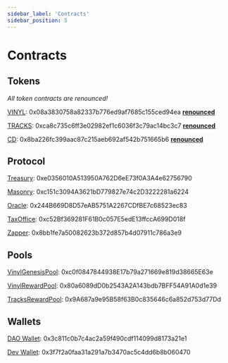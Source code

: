 ```yaml
---
sidebar_label: 'Contracts'
sidebar_position: 5
---
```


# Contracts

## Tokens
_All token contracts are renounced!_

[VINYL](https://ftmscan.com/address/0x08a3830758a82337b776ed9af7685c155ced94ea): 0x08a3830758a82337b776ed9af7685c155ced94ea **[renounced](https://ftmscan.com/tx/0x0e800f0bbbca88202345ed5c42bd10bc5b8de5f371beb8b209b789d3f9f3529d)**

[TRACKS](https://ftmscan.com/address/0xca8c735c6ff3e02982ef1c6036f3c79ac14bc3c7): 0xca8c735c6ff3e02982ef1c6036f3c79ac14bc3c7 **[renounced](https://ftmscan.com/tx/0x539ff3525c9b1a6da379f8147122222acc5caa3ad29daa0767bb29a73821918d)**

[CD](https://ftmscan.com/tx/0xeea21900b8cf2a11f3994b075640a15708db60d87d0db20114cfd5dd8d22af50): 0x8ba226fc399aac87c215aeb692af542b751665b6 **[renounced](https://ftmscan.com/tx/0xeea21900b8cf2a11f3994b075640a15708db60d87d0db20114cfd5dd8d22af50)**

## Protocol

[Treasury](https://ftmscan.com/address/0xe0356010a513950a762d6ee73f0a3a4e62756790): 0xe0356010A513950A762D6eE73f0A3A4e62756790

[Masonry](https://ftmscan.com/address/0xc151c3094a3621bd779827e74c2d3222281a6224): 0xc151c3094A3621bD779827e74c2D3222281a6224

[Oracle](https://ftmscan.com/address/0x244b669d8d57eab5751a2267cdfbe7c68523ec83): 0x244B669D8D57eAB5751A2267CDfBE7c68523ec83

[TaxOffice](https://ftmscan.com/address/0xc52bf369281f61b0c057e5ede13ffcca699d018f): 0xc52Bf369281F61B0c057E5edE13ffccA699D018f

[Zapper](https://ftmscan.com/address/0x8bb1fe7a50082623b372d857b4d07911c786a3e9): 0x8bb1fe7a50082623b372d857b4d07911c786a3e9


## Pools

[VinylGenesisPool](https://ftmscan.com/address/0xc0f0847844938e17b79a271669e819d38665e63e): 0xc0f0847844938E17b79a271669e819d38665E63e

[VinylRewardPool](https://ftmscan.com/address/0x80a6089dd0b2543a2a143bdb7bff54a91a0d1e39): 0x80a6089dD0b2543A2A143bdb7BFF54A91A0d1e39

[TracksRewardPool](https://ftmscan.com/address/0x9a687a9e95b58f63b0c835646c6a852d753d77dd): 0x9A687a9e95B58f63B0c835646c6a852d753d77Dd

## Wallets

[DAO Wallet](https://ftmscan.com/address/0x3c811c0b7c4ac2a59f490cdf114099d8173a21e1): 0x3c811c0b7c4ac2a59f490cdf114099d8173a21e1

[Dev Wallet](https://ftmscan.com/address/0x3f7f2a0faa31a291a7b3470ac5c4dd6b8b060470): 0x3f7f2a0faa31a291a7b3470ac5c4dd6b8b060470

